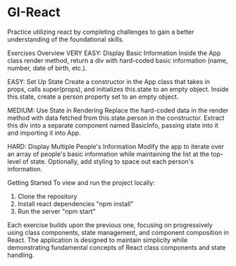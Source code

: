 # GI-React

Practice utilizing react by completing challenges to gain a better understanding of the foundational skills.

Exercises Overview
VERY EASY: Display Basic Information
Inside the App class render method, return a div with hard-coded basic information (name, number, date of birth, etc.).

EASY: Set Up State
Create a constructor in the App class that takes in props, calls super(props), and initializes this.state to an empty object. Inside this.state, create a person property set to an empty object.

MEDIUM: Use State in Rendering
Replace the hard-coded data in the render method with data fetched from this.state.person in the constructor. Extract this div into a separate component named BasicInfo, passing state into it and importing it into App.

HARD: Display Multiple People's Information
Modify the app to iterate over an array of people's basic information while maintaining the list at the top-level of state. Optionally, add styling to space out each person's information.

Getting Started
To view and run the project locally:

1. Clone the repository
2. Install react dependencies "npm install"
3. Run the server "npm start"

Each exercise builds upon the previous one, focusing on progressively using class components, state management, and component composition in React.
The application is designed to maintain simplicity while demonstrating fundamental concepts of React class components and state handling.
